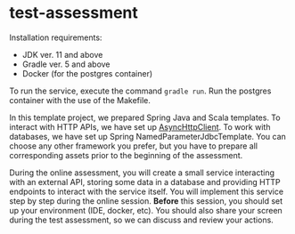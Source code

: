# test-assessment

Installation requirements:

* JDK ver. 11 and above
* Gradle ver. 5 and above
* Docker (for the postgres container)

To run the service, execute the command `gradle run`.
Run the postgres container with the use of the Makefile.

In this template project, we prepared Spring Java and Scala templates.
To interact with HTTP APIs, we have set up [AsyncHttpClient](https://github.com/AsyncHttpClient/async-http-client). 
To work with databases, we have set up Spring NamedParameterJdbcTemplate.
You can choose any other framework you prefer, but you have to prepare all corresponding assets prior to the beginning of the assessment.

During the online assessment, you will create a small service interacting with an external API, storing some data in a database and providing HTTP endpoints to interact with the service itself.
You will implement this service step by step during the online session. 
**Before** this session, you should set up your environment (IDE, docker, etc). You should also share your screen during the test assessment, so we can discuss and review your actions. 
